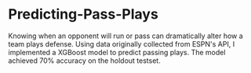 # Predicting-Pass-Plays
Knowing when an opponent will run or pass can dramatically alter how a team plays defense. Using data originally collected from ESPN's API, I implemented a XGBoost model to predict passing plays. The model achieved 70% accuracy on the holdout testset. 

